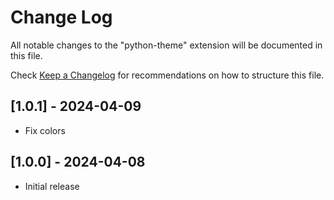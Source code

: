 # Change Log

All notable changes to the "python-theme" extension will be documented in this file.

Check [Keep a Changelog](http://keepachangelog.com/) for recommendations on how to structure this file.

## [1.0.1] - 2024-04-09

- Fix colors


## [1.0.0] - 2024-04-08

- Initial release
